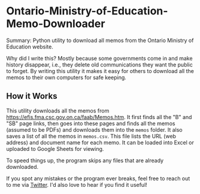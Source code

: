 # Ontario-Ministry-of-Education-Memo-Downloader

Summary: Python utility to download all memos from the Ontario Ministry of Education website.

Why did I write this? Mostly because some governments come in and make history disappear, i.e., they delete old communications they want the public to forget. By writing this utility it makes it easy for others to download all the memos to their own computers for safe keeping.

## How it Works

This utility downloads all the memos from https://efis.fma.csc.gov.on.ca/faab/Memos.htm.
It first finds all the "B" and "SB" page links, then goes into these pages and finds all the memos (assumed to be PDFs) and downloads them into the `memos` folder. It also saves a list of all the memos in `memos.csv`. This file lists the URL (web address) and document name for each memo. It can be loaded into Excel or uploaded to Google Sheets for viewing.

To speed things up, the program skips any files that are already downloaded.

If you spot any mistakes or the program ever breaks, feel free to reach out to me via [Twitter](https://twitter.com/pbeens). I'd also love to hear if you find it useful!
